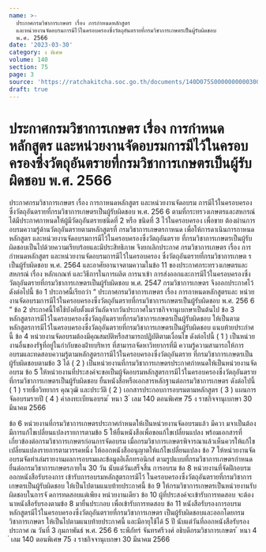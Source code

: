 ```yaml
---
name: >-
  ประกาศกรมวิชาการเกษตร เรื่อง การกำหนดหลักสูตร
  และหน่วยงานจัดอบรมการมีไว้ในครอบครองซึ่งวัตถุอันตรายที่กรมวิชาการเกษตรเป็นผู้รับผิดชอบ
  พ.ศ. 2566
date: '2023-03-30'
category: ง พิเศษ
volume: 140
section: 75
page: 3
source: 'https://ratchakitcha.soc.go.th/documents/140D075S0000000000300.pdf'
draft: true
---
```


# ประกาศกรมวิชาการเกษตร เรื่อง การกำหนดหลักสูตร และหน่วยงานจัดอบรมการมีไว้ในครอบครองซึ่งวัตถุอันตรายที่กรมวิชาการเกษตรเป็นผู้รับผิดชอบ พ.ศ. 2566

ประกาศกรมวิชาการเกษตร เรื่อง การกาหนดหลักสูตร และหน่วยงานจัดอบรม การมีไว้ในครอบครองซึ่งวัตถุอันตรายที่กรมวิชาการเกษตรเป็นผู้รับผิดชอบ พ.ศ. 256 6 ตามที่กระทรวงเกษตรและสหกรณ์ได้มีประกาศกาหนดให้ผู้มีวัตถุอันตรายชนิดที่ 2 หรือ ชนิดที่ 3 ไว้ในครอบครอง เพื่อขาย ต้องผ่านการอบรมความรู้ด้านวัตถุอันตรายตามหลักสูตรที่ กรมวิชาการเกษตรกาหนด เพื่อให้การดาเนินการกาหนดหลักสูตร และหน่วยงานจัดอบรมการมีไว้ในครอบครองซึ่งวัตถุอันตราย ที่กรมวิชาการเกษตรเป็นผู้รับผิดชอบเป็นไปด้วยความเรียบร้อยและมีประสิทธิภาพ จึงยกเลิกประกาศ กรมวิชาการเกษตร เรื่อง การกำหนดหลักสูตร และหน่วยงานจัดอบรมการมีไว้ในครอบครอง ซึ่งวัตถุอันตรายที่กรมวิชาการเกษต รเป็นผู้รับผิดชอบ พ.ศ. 2564 และอาศัยอานาจตามความในข้อ 11 ของประกาศกระทรวงเกษตรและสหกรณ์ เรื่อง หลักเกณฑ์ และวิธีการในการผลิต การนาเข้า การส่งออกและการมีไว้ในครอบครองซึ่งวัตถุอันตรายที่กรมวิชาการเกษตรเป็นผู้รับผิดชอบ พ.ศ. 2547 กรมวิชาการเกษตร จึงออกประกาศไว้ ดังต่อไปนี้ ข้อ 1 ประกาศนี้เรียกว่า “ ประกาศกรมวิชาการเกษตร เรื่อง การกาหนดหลักสูตรและ หน่วยงานจัดอบรมการมีไว้ในครอบครองซึ่งวัตถุอันตรายที่กรมวิชาการเกษตรเป็นผู้รับผิดชอบ พ.ศ. 256 6 ” ข้อ 2 ประกาศนี้ให้ใช้บังคับตั้งแต่วันถัดจากวันประกาศในราชกิจจานุเบกษาเป็นต้นไป ข้อ 3 หลักสูตรการมีไว้ในครอบครองซึ่งวัตถุอันตรายที่กรมวิชาการเกษตรเป็นผู้รับผิดชอบ ให้เป็นตามหลักสูตรการมีไว้ในครอบครองซึ่งวัตถุอันตรายที่กรมวิชาการเกษตรเป็นผู้รับผิดชอบ แนบท้ายประกำศนี้ ข้อ 4 หน่วยงานจัดอบรมต้องมีคุณสมบัติหรือสามารถปฏิบัติตามเงื่อนไข ดังต่อไปนี้ ( 1 ) เป็นหน่วยงานอื่นของรัฐที่อยู่ในกำกับของฝ่ายบริหาร ที่สามารถจัดหาวิทยากรที่มี ความรู้ความสามารถให้การอบรมและทดสอบความรู้ตามหลักสูตรการมีไว้ในครอบครองซึ่งวัตถุอันตราย ที่กรมวิชาการเกษตรเป็นผู้รับผิดชอบตามข้อ 3 ได้ ( 2 ) เป็นหน่วยงานที่กรมวิชาการเกษตรประกาศกำหนดให้เป็นหน่วยงานจัดอบรม ข้อ 5 ให้หน่วยงานที่ประสงค์จะขอเป็นผู้จัดอบรมหลักสูตรการมีไว้ในครอบครองซึ่งวัตถุอันตราย ที่กรมวิชาการเกษตรเป็นผู้รับผิดชอบ ยื่นหนังสือหรือเอกสารหลักฐานต่อกรมวิชาการเกษตร ดังต่อไปนี้ ( 1 ) รายชื่อวิทยากร คุณวุฒิ และประวัติ ( 2 ) เอกสารประกอบการอบรมตามหลักสูตร ( 3 ) แผนการจัดอบรมรายปี ( 4 ) ค่าลงทะเบียนอบรม ้ หนา 3 ่ เลม 140 ตอนพิเศษ 75 ง ราชกิจจานุเบกษา 30 มีนาคม 2566

ข้อ 6 หน่วยงานที่กรมวิชาการเกษตรประกาศกำหนดให้เป็นหน่วยงานจัดอบรมแล้ว มีควา มจาเป็นต้องมีการแก้ไขเปลี่ยนแปลงรายการตามข้อ 5 ให้ยื่นหนังสือเพื่อขอแก้ไขเปลี่ยนแปลง พร้อมเอกสารที่เกี่ยวข้องต่อกรมวิชาการเกษตรก่อนการจัดอบรม เมื่อกรมวิชาการเกษตรพิจารณาแล้วเห็นควรให้แก้ไขเปลี่ยนแปลงรายการตามวรรคหนึ่ง ให้ออกหนังสืออนุญาตให้แก้ไขเปลี่ยนแปลง ข้อ 7 ให้หน่วยงานจัดอบรมจัดทำเล่มรายงานผลการอบรมและข้อมูลอิเล็กทรอนิกส์ ตามรูปแบบที่กรมวิชาการเกษตรกำหนด ยื่นต่อกรมวิชาการเกษตรภายใน 30 วัน นับแต่วันเสร็จสิ้น การอบรม ข้อ 8 หน่วยงานที่จัดฝึกอบรมออกหนังสือรับรองการ เข้ารับการอบรมหลักสูตรการมีไว้ ในครอบครองซึ่งวัตถุอันตรายที่กรมวิชาการเกษตรเป็นผู้รับผิดชอบ ให้เป็นไปตามแนบท้ายประกาศนี้ ข้อ 9 ให้กรมวิชาการเกษตรเป็นหน่วยงานรับผิดชอบในการจั ดการทดสอบแต่เพียง หน่วยงานเดียว ข้อ 10 ผู้ที่ประสงค์จะเข้ารับการทดสอบ จะต้องนาหนังสือรับรองตามข้อ 8 มายื่นประกอบ เพื่อเข้ารับการทดสอบ ข้อ 11 หนังสือรับรองการอบรมหลักสูตรมีไว้ในครอบครองซึ่งวัตถุอันตรายที่กรมวิชาการเกษตร เป็นผู้รับผิดชอบและออกโดยกรมวิชาการเกษตร ให้เป็นไปตามแนบท้ายประกาศนี้ และมีอายุใช้ได้ 5 ปี นับแต่วันที่ออกหนังสือรับรอง ประกาศ ณ วันที่ 3 กุมภาพันธ์ พ.ศ. 256 6 ระพีภัทร์ จันทรศรีวงศ์ อธิบดีกรมวิชาการเกษตร ้ หนา 4 ่ เลม 140 ตอนพิเศษ 75 ง ราชกิจจานุเบกษา 30 มีนาคม 2566





